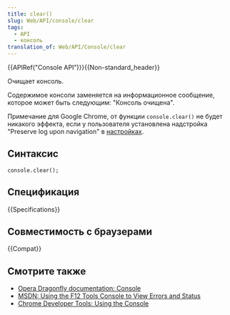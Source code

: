 ```yaml
---
title: clear()
slug: Web/API/console/clear
tags:
  - API
  - консоль
translation_of: Web/API/Console/clear
---
```


{{APIRef("Console API")}}{{Non-standard_header}}

Очищает консоль.

Содержимое консоли заменяется на информационное сообщение, которое может быть следующим: "Консоль очищена".

Примечание для Google Chrome, от функции `console.clear()` не будет никакого эффекта, если у пользователя установлена надстройка "Preserve log upon navigation" в [настройках](https://developer.chrome.com/devtools/docs/settings#preserve-log%20upon%20navigation).

## Синтаксис

```
console.clear();
```

## Спецификация

{{Specifications}}

## Совместимость с браузерами

{{Compat}}

## Смотрите также

- [Opera Dragonfly documentation: Console](http://www.opera.com/dragonfly/documentation/console/)
- [MSDN: Using the F12 Tools Console to View Errors and Status](http://msdn.microsoft.com/library/gg589530)
- [Chrome Developer Tools: Using the Console](https://developer.chrome.com/devtools/docs/console#assertions)
